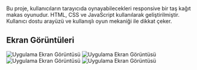 
# 

Bu proje, kullanıcıların tarayıcıda oynayabilecekleri responsive bir taş kağıt makas oyunudur. HTML, CSS ve JavaScript kullanılarak geliştirilmiştir. Kullanıcı dostu arayüzü ve kullanışlı oyun mekaniği ile dikkat çeker. 

## Ekran Görüntüleri

![Uygulama Ekran Görüntüsü](https://via.placeholder.com/468x300?text=App+Screenshot+Here)
![Uygulama Ekran Görüntüsü](https://via.placeholder.com/468x300?text=App+Screenshot+Here)
![Uygulama Ekran Görüntüsü](https://via.placeholder.com/468x300?text=App+Screenshot+Here)
![Uygulama Ekran Görüntüsü](https://via.placeholder.com/468x300?text=App+Screenshot+Here)

  